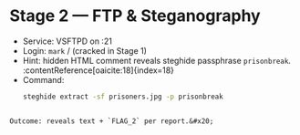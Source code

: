 # Stage 2 — FTP & Steganography

- Service: VSFTPD on :21
- Login: `mark` / (cracked in Stage 1)
- Hint: hidden HTML comment reveals steghide passphrase `prisonbreak`. :contentReference[oaicite:18]{index=18}
- Command:
  ```bash
  steghide extract -sf prisoners.jpg -p prisonbreak
````

Outcome: reveals text + `FLAG_2` per report.&#x20;
